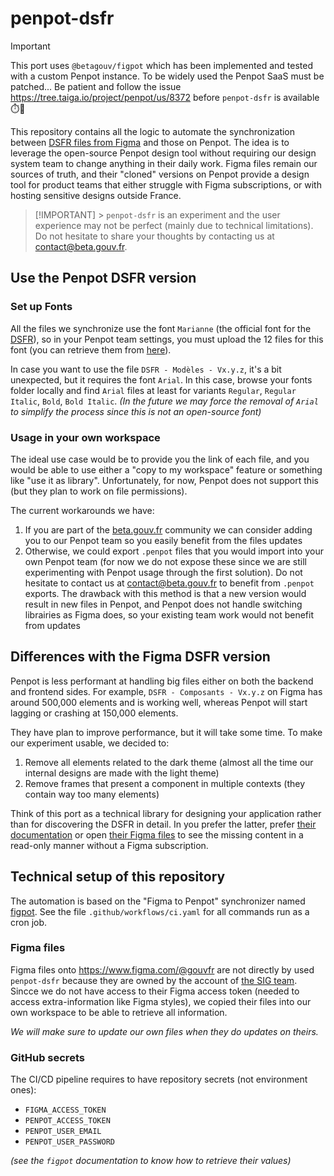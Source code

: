 # penpot-dsfr

> [!IMPORTANT]
> This port uses `@betagouv/figpot` which has been implemented and tested with a custom Penpot instance. To be widely used the Penpot SaaS must be patched... Be patient and follow the issue https://tree.taiga.io/project/penpot/us/8372 before `penpot-dsfr` is available ⏱️🚀

This repository contains all the logic to automate the synchronization between [DSFR files from Figma](https://www.figma.com/@gouvfr) and those on Penpot. The idea is to leverage the open-source Penpot design tool without requiring our design system team to change anything in their daily work. Figma files remain our sources of truth, and their "cloned" versions on Penpot provide a design tool for product teams that either struggle with Figma subscriptions, or with hosting sensitive designs outside France.

> [!IMPORTANT] > `penpot-dsfr` is an experiment and the user experience may not be perfect (mainly due to technical limitations). Do not hesitate to share your thoughts by contacting us at [contact@beta.gouv.fr](mailto:contact@beta.gouv.fr).

## Use the Penpot DSFR version

### Set up Fonts

All the files we synchronize use the font `Marianne` (the official font for the [DSFR](https://github.com/GouvernementFR/dsfr)), so in your Penpot team settings, you must upload the 12 files for this font (you can retrieve them from [here](https://www.systeme-de-design.gouv.fr/fondamentaux/typographie/)).

In case you want to use the file `DSFR - Modèles - Vx.y.z`, it's a bit unexpected, but it requires the font `Arial`. In this case, browse your fonts folder locally and find `Arial` files at least for variants `Regular`, `Regular Italic`, `Bold`, `Bold Italic`. _(In the future we may force the removal of `Arial` to simplify the process since this is not an open-source font)_

### Usage in your own workspace

The ideal use case would be to provide you the link of each file, and you would be able to use either a "copy to my workspace" feature or something like "use it as library". Unfortunately, for now, Penpot does not support this (but they plan to work on file permissions).

The current workarounds we have:

1. If you are part of the [beta.gouv.fr](https://beta.gouv.fr/) community we can consider adding you to our Penpot team so you easily benefit from the files updates
2. Otherwise, we could export `.penpot` files that you would import into your own Penpot team (for now we do not expose these since we are still experimenting with Penpot usage through the first solution). Do not hesitate to contact us at [contact@beta.gouv.fr](mailto:contact@beta.gouv.fr) to benefit from `.penpot` exports. The drawback with this method is that a new version would result in new files in Penpot, and Penpot does not handle switching librairies as Figma does, so your existing team work would not benefit from updates

## Differences with the Figma DSFR version

Penpot is less performant at handling big files either on both the backend and frontend sides. For example, `DSFR - Composants - Vx.y.z` on Figma has around 500,000 elements and is working well, whereas Penpot will start lagging or crashing at 150,000 elements.

They have plan to improve performance, but it will take some time. To make our experiment usable, we decided to:

1. Remove all elements related to the dark theme (almost all the time our internal designs are made with the light theme)
2. Remove frames that present a component in multiple contexts (they contain way too many elements)

Think of this port as a technical library for designing your application rather than for discovering the DSFR in detail. In you prefer the latter, prefer [their documentation](https://www.systeme-de-design.gouv.fr/) or open [their Figma files](https://www.figma.com/@gouvfr) to see the missing content in a read-only manner without a Figma subscription.

## Technical setup of this repository

The automation is based on the "Figma to Penpot" synchronizer named [figpot](https://github.com/betagouv/figpot). See the file `.github/workflows/ci.yaml` for all commands run as a cron job.

### Figma files

Figma files onto https://www.figma.com/@gouvfr are not directly by used `penpot-dsfr` because they are owned by the account of [the SIG team](https://www.info.gouv.fr/organisation/service-d-information-du-gouvernement-sig). Sincce we do not have access to their Figma access token (needed to access extra-information like Figma styles), we copied their files into our own workspace to be able to retrieve all information.

_We will make sure to update our own files when they do updates on theirs._

### GitHub secrets

The CI/CD pipeline requires to have repository secrets (not environment ones):

- `FIGMA_ACCESS_TOKEN`
- `PENPOT_ACCESS_TOKEN`
- `PENPOT_USER_EMAIL`
- `PENPOT_USER_PASSWORD`

_(see the `figpot` documentation to know how to retrieve their values)_
